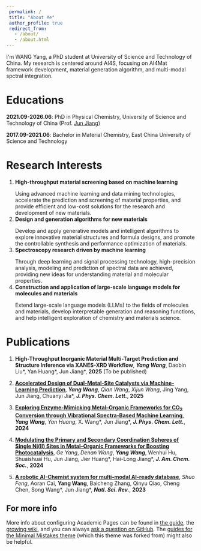 ```yaml
---
 permalink: /
 title: "About Me"
 author_profile: true
 redirect_from: 
   - /about/
   - /about.html
---
```


I'm WANG Yang, a PhD student at University of Science and Technology of China. My research is centered around AI4S, focusing on AI4Mat framework development, material generation algorithm, and multi-modal spctral integration.

Educations
======
**2021.09-2026.06**: PhD in Physical Chemistry, University of Science and Technology of China (Prof. [Jun Jiang](https://scholar.google.com/citations?&user=KLwebZkAAAAJ))

**2017.09-2021.06**: Bachelor in Material Chemistry, East China University of Science and Technology

Research Interests
======
1. **High-throughput material screening based on machine learning**</p>Using advanced machine learning and data mining technologies, accelerate the prediction and screening of material properties, and provide efficient and low-cost solutions for the research and development of new materials.
2. **Design and generation algorithms for new materials**</p>Develop and apply generative models and intelligent algorithms to explore innovative material structures and formula designs, and promote the controllable synthesis and performance optimization of materials.
3. **Spectroscopy research driven by machine learning**</p>Through deep learning and signal processing technology, high-precision analysis, modeling and prediction of spectral data are achieved, providing new ideas for understanding material and molecular properties.
4. **Construction and application of large-scale language models for molecules and materials**</p>Extend large-scale language models (LLMs) to the fields of molecules and materials, develop interpretable generation and reasoning functions, and help intelligent exploration of chemistry and materials science.

Publications
======
1. **High-Throughput Inorganic Material Multi-Target Prediction and Structure Inference via XANES-XRD Workflow**, ***Yang Wang***, Daobin Liu\*, Yan Huang\*, Jun Jiang\*, **2025** (To be published)
  
2. [**Accelerated Design of Dual-Metal-Site Catalysts via Machine-Learning Prediction**](https://pubs.acs.org/doi/full/10.1021/acs.jpclett.5c00126), ***Yang Wang***, *Qian Wang*, *Xijun Wang*, Jing Yang, Jun Jiang, Chuanyi Jia\*, ***J. Phys. Chem. Lett.***, **2025**

4. [**Exploring Enzyme-Mimicking Metal–Organic Frameworks for CO<sub>2</sub> Conversion through Vibrational Spectra-Based Machine Learning**](https://pubs.acs.org/doi/full/10.1021/acs.jpclett.4c01225), ***Yang Wang***, *Yan Huang*, X. Wang\*, Jun Jiang\*, ***J. Phys. Chem. Lett.***, **2024**

5. [**Modulating the Primary and Secondary Coordination Spheres of Single Ni(II) Sites in Metal–Organic Frameworks for Boosting Photocatalysis**](https://pubs.acs.org/doi/full/10.1021/jacs.4c00972), *Ge Yang*, *Denan Wang*, ***Yang Wang***, Wenhui Hu, Shuaishuai Hu, Jun Jiang, Jier Huang\*, Hai-Long Jiang\*, ***J. Am. Chem. Soc.***, **2024**

6. [**A robotic AI-Chemist system for multi-modal AI-ready database**](https://academic.oup.com/nsr/article/10/12/nwad332/7502796), *Shuo Feng*, Aoran Cai, **Yang Wang**, Baicheng Zhang, Qinyu Qiao, Cheng Chen, Song Wang\*, Jun Jiang\*, ***Natl. Sci. Rev.***, **2023**

For more info
------
More info about configuring Academic Pages can be found in [the guide](https://academicpages.github.io/markdown/), the [growing wiki](https://github.com/academicpages/academicpages.github.io/wiki), and you can always [ask a question on GitHub](https://github.com/academicpages/academicpages.github.io/discussions). The [guides for the Minimal Mistakes theme](https://mmistakes.github.io/minimal-mistakes/docs/configuration/) (which this theme was forked from) might also be helpful.
